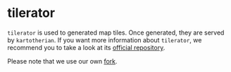 # tilerator

`tilerator` is used to generated map tiles. Once generated, they are served by `kartotherian`. If you want more information about `tilerator`, we recommend you to take a look at its [official repository](https://github.com/kartotherian/kartotherian/blob/master/packages/tilerator/README.md).

Please note that we use our own [fork](https://github.com/Qwant/kartotherian/tree/master/packages/tilerator).
